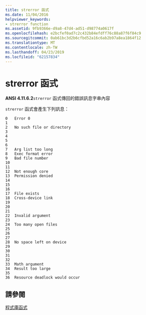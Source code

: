 ```yaml
---
title: strerror 函式
ms.date: 11/04/2016
helpviewer_keywords:
- strerror function
ms.assetid: 9fb9366e-d9a8-47d4-ad51-d98774a0617f
ms.openlocfilehash: e2bcfef0ad7c2c432b84efdff76c88a87f6f84c9
ms.sourcegitcommit: 0ab61bc3d2b6cfbd52a16c6ab2b97a8ea1864f12
ms.translationtype: MT
ms.contentlocale: zh-TW
ms.lasthandoff: 04/23/2019
ms.locfileid: "62157834"
---
```

# <a name="strerror-function"></a>strerror 函式

**ANSI 4.11.6.2**`strerror` 函式傳回的錯誤訊息字串內容

`strerror` 函式會產生下列訊息：

```
0   Error 0
1
2   No such file or directory
3
4
5
6
7   Arg list too long
8   Exec format error
9   Bad file number
10
11
12  Not enough core
13  Permission denied
14
15
16
17  File exists
18  Cross-device link
19
20
21
22  Invalid argument
23
24  Too many open files
25
26
27
28  No space left on device
29
30
31
32
33  Math argument
34  Result too large
35
36  Resource deadlock would occur
```

## <a name="see-also"></a>請參閱

[程式庫函式](../c-language/library-functions.md)
